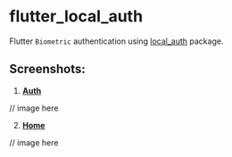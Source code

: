 # flutter_local_auth

Flutter `Biometric` authentication using [local_auth](https://pub.dev/packages/local_auth) package.

## Screenshots:

1. <u>**Auth**</u>

// image here

2. <u>**Home**</u>

// image here
